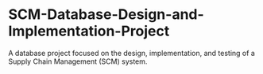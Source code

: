 # SCM-Database-Design-and-Implementation-Project
A database project focused on the design, implementation, and testing of a Supply Chain Management (SCM) system.
